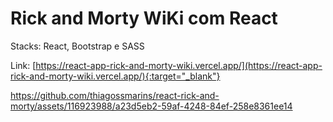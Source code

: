 
# Rick and Morty WiKi com React
 
Stacks: React, Bootstrap e SASS

Link: [https://react-app-rick-and-morty-wiki.vercel.app/](https://react-app-rick-and-morty-wiki.vercel.app/){:target="_blank"}

https://github.com/thiagossmarins/react-rick-and-morty/assets/116923988/a23d5eb2-59af-4248-84ef-258e8361ee14
